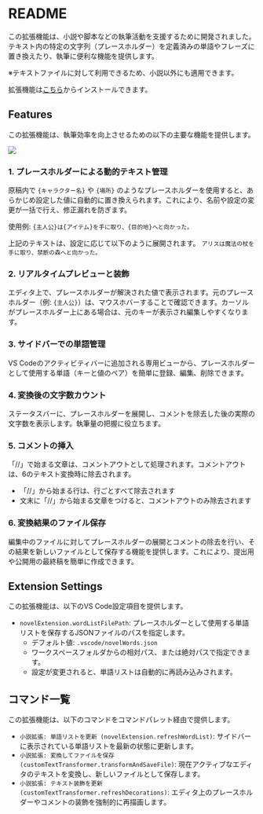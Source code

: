 # README

この拡張機能は、小説や脚本などの執筆活動を支援するために開発されました。
テキスト内の特定の文字列（プレースホルダー）を定義済みの単語やフレーズに置き換えたり、執筆に便利な機能を提供します。

※テキストファイルに対して利用できるため、小説以外にも適用できます。

拡張機能は[こちら](https://marketplace.visualstudio.com/items?itemName=emoclework.live-text-variables)からインストールできます。

## Features

この拡張機能は、執筆効率を向上させるための以下の主要な機能を提供します。

<img src="https://github.com/user-attachments/assets/e264dafb-f277-49b9-a922-3acf7f5dddb3">

### 1. プレースホルダーによる動的テキスト管理

原稿内で `{キャラクター名}` や `{場所}` のようなプレースホルダーを使用すると、あらかじめ設定した値に自動的に置き換えられます。これにより、名前や設定の変更が一括で行え、修正漏れを防ぎます。

使用例:
`{主人公}は{アイテム}を手に取り、{目的地}へと向かった。`

上記のテキストは、設定に応じて以下のように展開されます。
`アリスは魔法の杖を手に取り、禁断の森へと向かった。`

### 2. リアルタイムプレビューと装飾

エディタ上で、プレースホルダーが解決された値で表示されます。元のプレースホルダー（例: `{主人公}`）は、マウスホバーすることで確認できます。カーソルがプレースホルダー上にある場合は、元のキーが表示され編集しやすくなります。

### 3. サイドバーでの単語管理

VS Codeのアクティビティバーに追加される専用ビューから、プレースホルダーとして使用する単語（キーと値のペア）を簡単に登録、編集、削除できます。

### 4. 変換後の文字数カウント

ステータスバーに、プレースホルダーを展開し、コメントを除去した後の実際の文字数を表示します。執筆量の把握に役立ちます。

### 5. コメントの挿入

「//」で始まる文章は、コメントアウトとして処理されます。コメントアウトは、6のテキスト変換時に除去されます。
- 「//」から始まる行は、行ごとすべて除去されます
- 文末に「//」から始まる文章をつけると、コメントアウトのみ除去されます

### 6. 変換結果のファイル保存

編集中のファイルに対してプレースホルダーの展開とコメントの除去を行い、その結果を新しいファイルとして保存する機能を提供します。これにより、提出用や公開用の最終稿を簡単に作成できます。

## Extension Settings

この拡張機能は、以下のVS Code設定項目を提供します。

*   `novelExtension.wordListFilePath`: プレースホルダーとして使用する単語リストを保存するJSONファイルのパスを指定します。
    *   デフォルト値: `.vscode/novelWords.json`
    *   ワークスペースフォルダからの相対パス、または絶対パスで指定できます。
    *   設定が変更されると、単語リストは自動的に再読み込みされます。

## コマンド一覧

この拡張機能は、以下のコマンドをコマンドパレット経由で提供します。

*   `小説拡張: 単語リストを更新 (novelExtension.refreshWordList)`: サイドバーに表示されている単語リストを最新の状態に更新します。
*   `小説拡張: 変換してファイルを保存 (customTextTransformer.transformAndSaveFile)`: 現在アクティブなエディタのテキストを変換し、新しいファイルとして保存します。
*   `小説拡張: テキスト装飾を更新 (customTextTransformer.refreshDecorations)`: エディタ上のプレースホルダーやコメントの装飾を強制的に再描画します。



